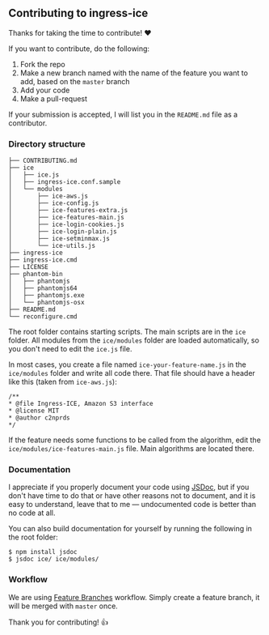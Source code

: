 ## Contributing to ingress-ice

Thanks for taking the time to contribute! :heart:

If you want to contribute, do the following:
 1. Fork the repo
 2. Make a new branch named with the name of the feature you want to add, based on the `master` branch
 3. Add your code
 4. Make a pull-request

If your submission is accepted, I will list you in the `README.md` file as a contributor.

### Directory structure

```
├── CONTRIBUTING.md
├── ice
│   ├── ice.js
│   ├── ingress-ice.conf.sample
│   └── modules
│       ├── ice-aws.js
│       ├── ice-config.js
│       ├── ice-features-extra.js
│       ├── ice-features-main.js
│       ├── ice-login-cookies.js
│       ├── ice-login-plain.js
│       ├── ice-setminmax.js
│       └── ice-utils.js
├── ingress-ice
├── ingress-ice.cmd
├── LICENSE
├── phantom-bin
│   ├── phantomjs
│   ├── phantomjs64
│   ├── phantomjs.exe
│   └── phantomjs-osx
├── README.md
└── reconfigure.cmd
```

The root folder contains starting scripts. The main scripts are in the `ice` folder. All modules from the `ice/modules` folder are loaded automatically, so you don't need to edit the `ice.js` file.

In most cases, you create a file named `ice-your-feature-name.js` in the `ice/modules` folder and write all code there. That file should have a header like this (taken from `ice-aws.js`):

```
/**
* @file Ingress-ICE, Amazon S3 interface
* @license MIT
* @author c2nprds
*/
```

If the feature needs some functions to be called from the algorithm, edit the `ice/modules/ice-features-main.js` file. Main algorithms are located there.

### Documentation

I appreciate if you properly document your code using [JSDoc](http://usejsdoc.org/), but if you don't have time to do that or have other reasons not to document, and it is easy to understand, leave that to me — undocumented code is better than no code at all.

You can also build documentation for yourself by running the following in the root folder:
```
$ npm install jsdoc
$ jsdoc ice/ ice/modules/
```

### Workflow

We are using [Feature Branches](https://www.atlassian.com/git/tutorials/comparing-workflows/feature-branch-workflow) workflow. Simply create a feature branch, it will be merged with `master` once.

Thank you for contributing! :+1:
